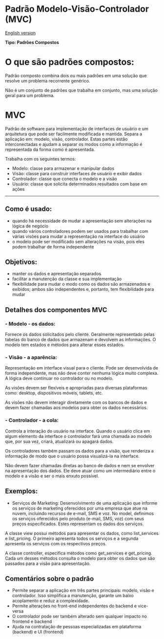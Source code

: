 # Padrão Modelo-Visão-Controlador (MVC)
[English version](README.md)

**Tipo: Padrões Compostos**

# O que são padrões compostos:

Padrão composto combina dois ou mais padrões em uma solução que resolve um problema recorrente genérico.

Não é um conjunto de padrões que trabalha em conjunto, mas uma solução geral para um problema.

# MVC

Padrão de software para implementação de interfaces de usuário e um arquitetura que pode ser facilmente modificada e mantida. Separa a aplicação em: modelo, visão, controlador. Estas partes estão interconectadas e ajudam a separar os modos como a informação é representada da forma como é apresentada.

Trabalha com os seguintes termos:

- Modelo: classe para armazenar e manipular dados
- Visão: classe para construir interfaces de usuário e exibir dados
- Controlador: classe que conecta o modelo e a visão
- Usuário: classe que solicita determinados resultados com base em ações

---
## Como é usado:

- quando há necessidade de mudar a apresentação sem alterações na lógica de negócio
- quando vários controladores podem ser usados para trabalhar com várias visões para mudar a representação na interface do usuário
- o modelo pode ser modificado sem alterações na visão, pois eles podem trabalhar de forma independente

## Objetivos:

- manter os dados e apresentação separados
- facilitar a manutenção da classe e sua implementação
- flexibilidade para mudar o modo como os dados são armazenados e exibidos; ambos são independentes e, portanto, tem flexibilidade para mudar

## Detalhes dos componentes MVC

### - Modelo - os dados:

Fornece os dados solicitados pelo cliente. Geralmente representado pelas tabelas do banco de dados que armazenam e devolvem as informações. O modelo tem estados e métodos para alterar esses estados.

### - Visão - a aparência:

Representação em interface visual para o cliente. Pode ser desenvolvida de forma independente, mas não deve conter nenhuma lógica muito complexa. A lógica deve continuar no controlador ou no modelo.

As visões devem ser flexíveis e apropriadas para diversas plataformas como: desktop, dispositivos móveis, tablets, etc. 

As visões não devem interagir diretamente com os bancos de dados e devem fazer chamadas aos modelos para obter os dados necessários.

### - Controlador - a cola:

Controla a interação do usuário na interface. Quando o usuário clica em algum elemento da interface o controlador fará uma chamada ao modelo que, por sua vez, criará, atualizará ou apagará dados.

Os controladores também passam os dados para a visão, que renderiza a informação de modo que o usuário possa visualizá-la na interface.

Não devem fazer chamadas diretas ao banco de dados e nem se envolver na apresentação dos dados. Ele deve atuar como um intermediário entre o modelo e a visão e ser o mais enxuto possível.

## Exemplos:

- Serviços de Marketing:
Desenvolvimento de uma aplicação que informe os serviços de marketing oferecidos por uma empresa que atue na nuvem, incluindo recursos de e-mail, SMS e voz. No model, definimos os serviços oferecidos pelo produto (e-mail, SMS, voz) com seus preços especificados. Estes representam os dados dos serviços.

A classe view possui métodos para apresentar os dados, como list_services e list_pricing. O primeiro apresenta todos os serviços e a segunda apresenta os serviços com os respectivos preços.

A classe controller, especifica métodos como get_services e get_pricing. Cada um desses métodos consulta o modelo para obter os dados que são passados para a visão para apresentação.

## Comentários sobre o padrão

- Permite separar a aplicação em três partes principais: modelo, visão e controlador. Isso simplifica a manutenção, garante um baixo acoplamento e reduz a complexidade.
- Permite alterações no front-end independentes do backend e vice-versa
- O controlador pode ser também alterado sem qualquer impacto no frontend e backend
- Ajuda na contratação de pessoas especializadas em plataforma (backend) e UI (frontend)
